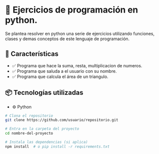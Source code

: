 # 🌟 Ejercicios de programación en python.

Se plantea resolver en python una serie de ejercicios utilizando funciones, clases y demas conceptos de este lenguaje de programación.

## 🚀 Características
- ✅ Programa que hace la suma, resta, multiplicacion de numeros.
- ✅ Programa que saluda a el usuario con su nombre.
- ✅ Programa que calcula el área de un triangulo.

## 📦 Tecnologías utilizadas

- ⚙️ Python
```bash
# Clona el repositorio
git clone https://github.com/usuario/repositorio.git

# Entra en la carpeta del proyecto
cd nombre-del-proyecto

# Instala las dependencias (si aplica)
npm install  # o pip install -r requirements.txt
